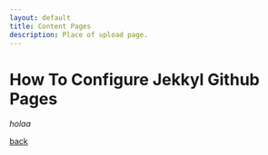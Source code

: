 ```yaml
---
layout: default
title: Content Pages
description: Place of upload page.
---
```


# How To Configure Jekkyl Github Pages

_holaa_

[back](../)
